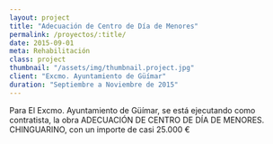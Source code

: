 ```yaml
---
layout: project
title: "Adecuación de Centro de Día de Menores"
permalink: /proyectos/:title/
date: 2015-09-01
meta: Rehabilitación
class: project
thumbnail: "/assets/img/thumbnail.project.jpg"
client: "Excmo. Ayuntamiento de Güímar"
duration: "Septiembre a Noviembre de 2015"
---
```


Para El Excmo. Ayuntamiento de Güímar, se está ejecutando como contratista, la obra ADECUACIÓN DE CENTRO DE DÍA DE MENORES. CHINGUARINO, con un importe de casi 25.000 €
